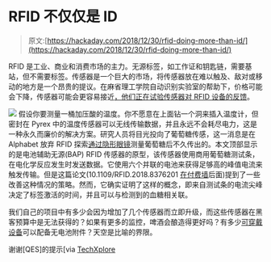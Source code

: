 # RFID 不仅仅是 ID

> 原文:[https://hackaday.com/2018/12/30/rfid-doing-more-than-id/](https://hackaday.com/2018/12/30/rfid-doing-more-than-id/)

RFID 是工业、商业和消费市场的主力。无源标签，如工作证和钥匙链，需要基站，但不需要标签。传感器是一个巨大的市场，将传感器放在难以触及、敌对或移动的地方是一个昂贵的提议。在麻省理工学院自动识别实验室的帮助下，价格可能会下降，传感器可能会更容易接近[，他们正在](http://autoid.mit.edu/current-research-topics/tag-antenna-based-sensing-tabs)[试验传感器对 RFID 设备的反馈](http://news.mit.edu/2018/mit-engineers-configure-rfid-tags-to-work-as-sensors-0613)。

[![](../Images/4b0659f6884ec46287070115a979559e.png)](https://hackaday.com/wp-content/uploads/2018/12/electrochemical-based-sensing-circuits-themed.jpg) 假设你要测量一桶加压酸的温度。你不愿意在上面钻一个洞来插入温度计，但密封在 Pyrex 中的温度传感器可以无线传输数据，并且永远不会耗尽电力，这是一种永久而廉价的解决方案。研究人员将目光投向了葡萄糖传感，这一消息是在 Alphabet 放弃 RFID 探索[通过隐形眼镜](https://hackaday.com/2018/12/03/why-is-continuous-glucose-monitoring-so-hard/)测量葡萄糖后不久传出的。本文顶部显示的是电池辅助无源(BAP) RFID 传感器的原型，该传感器使用商用葡萄糖测试条，在电化学反应发生时发送数据。它使用六个并联的电池来获得足够高的峰值电流来触发传输。但是这篇论文(10.1109/RFID.2018.8376201 [在付费墙](https://ieeexplore.ieee.org/document/8376201)后面)提到了一些改善这种情况的策略。然而，它确实证明了这样的概念，即来自测试条的电流尖峰决定了标签激活的时间，并且可以与检测到的血糖相关联。

我们自己的项目中有多少会因为增加了几个传感器而立即升级，而这些传感器在黑客预算中是无法获得的？如果有更多的监控，啤酒会酿造得更好吗？有多少[可穿戴设备](https://hackaday.com/2018/11/04/touchyou-wearable-touch-sensor-and-stimulator/)可以配备无电池附件？天空是比喻的界限。

谢谢[QES]的提示[via [TechXplore](https://techxplore.com/news/2018-06-configure-rfid-tags-sensors.html)